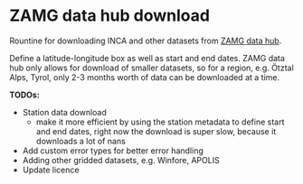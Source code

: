 # ZAMG data hub download
Rountine for downloading INCA and other datasets from [ZAMG data hub](https://data.hub.zamg.ac.at/).

Define a latitude-longitude box as well as start and end dates. ZAMG data hub only allows for download of smaller datasets, so for a region, e.g. Ötztal Alps, Tyrol, only 2-3 months worth of data can be downloaded at a time.


**TODOs:**

- Station data download
    - make it more efficient by using the station metadata to define start and end dates, right now the download is super slow, because it downloads a lot of nans
- Add custom error types for better error handling
- Adding other gridded datasets, e.g. Winfore, APOLIS
- Update licence


